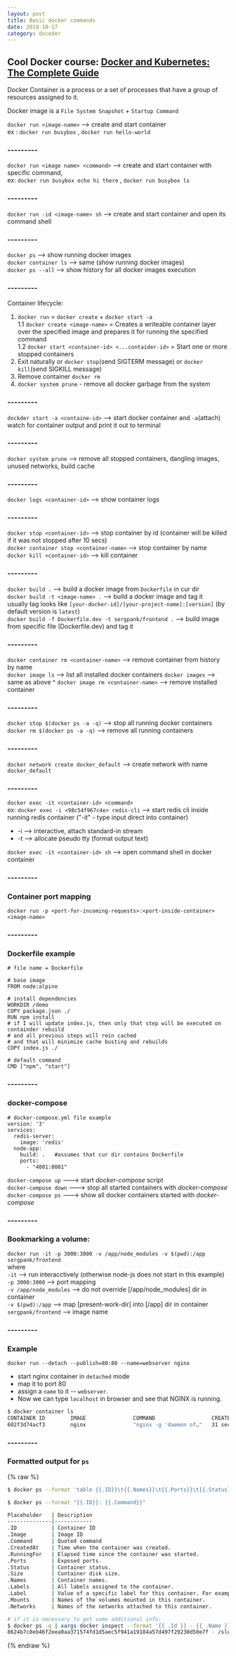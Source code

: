 ```yaml
---
layout: post
title: Basic docker commands
date: 2019-10-17
category: doceder
---  
```


## Cool Docker course: [Docker and Kubernetes: The Complete Guide](https://www.udemy.com/course/docker-and-kubernetes-the-complete-guide/)  

Docker Container is a process or a set of processes that have a group of resources assigned to it.

Docker image is a `File System Snapshot` + `Startup Command`

`docker run <image-name>` --> create and start container  
ex : `docker run busybox` , `docker run hello-world`  

### ---------

`docker run <image name> <command>` --> create and start container with specific command,  
ex: `docker run busybox echo hi there` , `docker run busybox ls`  

### ---------

`docker run -id <image-name> sh` --> create and start container and open its command shell  

### ---------
  
`docker ps`           --> show running docker images  
`docker container ls` --> same (show running docker images)  
`docker ps --all`     --> show history for all docker images execution  
  
### ---------

Container lifecycle:
1. `docker run` = `docker create` + `docker start -a`  
1.1 `docker create <image-name>` = Creates a writeable container layer over the specified image and prepares it for running the specified command  
1.2 `docker start <container-id> <...contaider-id>` = Start one or more stopped containers  
2. Exit naturally or `docker stop`(send SIGTERM message) or `docker kill`(send SIGKILL message)  
3. Remove container `docker rm`  
5. `docker system prune` - remove all docker garbage from the system  

### ---------
  
`dockder start -a <containe-id>`        --> start docker container and `-a`(attach) watch for container output and print it out to terminal  

### ---------
  
`docker system prune` --> remove all stopped containers, dangling images, unused networks, build cache

### ---------
  
`docker logs <container-id>` --> show container logs  

### ---------
  
`docker stop <container-id>`             --> stop container by id (container will be killed if it was not stopped after 10 secs)  
`docker container stop <container-name>` --> stop container by name  
`docker kill <container-id>`             --> kill container  

### ---------

`docker build .`                                        --> build a docker image from `Dockerfile` in cur dir  
`docker build -t <image-name> .`                        --> build a docker image and tag it  
usually tag looks like `[your-docker-id]/[your-project-name]:[version]` (by default version is `latest`)  
`docker build -f Dockerfile.dev -t sergpank/frontend .` --> build image from specific file (Dockerfile.dev) and tag it  

### ---------
  
`docker container rm <container-name>` --> remove container from history by name  
`docker image ls`                      --> list all installed docker containers
`docker images`                        --> same as above ^
`docker image rm <container-name>`     --> remove installed container  

### ---------
  
`docker stop $(docker ps -a -q)`       --> stop all running docker containers  
`docker rm $(docker ps -a -q)`         --> remove all running containers  

### ---------

`docker network create docker_default`  --> create network with name `docker_default`

### ---------
  
`docker exec -it <container-id> <command>`  
ex: `docker exec -i <98c54f967c4e> redis-cli` --> start redis cli inside running redis container ("-it" - type input direct into container)  
+ -i --> interactive, attach standard-in stream  
+ -t --> allocate pseudo tty (format output text)  

`docker exec -it <container-id> sh` --> open command shell in docker container  

### ---------

### Container port mapping
`docker run -p <port-for-incoming-requests>:<port-inside-container> <image-name>`

### ---------

### Dockerfile example
```docker
# file name = Dockerfile

# base image
FROM node:alpine

# install dependencies
WORKDIR /demo
COPY package.json ./
RUN npm install
# if I will update index.js, then only that step will be executed on containder rebuild
# and all previous steps will rein cached
# and that will minimize cache busting and rebuilds
COPY index.js ./

# default command
CMD ["npm", "start"]
```  

### ---------

### docker-compose
```docker
# docker-compose.yml file example
version: '3'
services:
  redis-server:
    image: 'redis'
  node-app:
    build: .   #assumes that cur dir contains Dockerfile
    ports:
      - "4001:8081"
```

`docker-compose up`   ---> start *docker-compose* script  
`docker-compose down` ---> stop all started containers with *docker-compose*  
`docker-compose ps`   ---> show all docker containers started with *docker-compose*  

### ---------

### Bookmarking a volume:  
`docker run -it -p 3000:3000 -v /app/node_modules -v $(pwd):/app sergpank/frontend`  
where  
`-it` --> run interacctively (otherwise node-js does not start in this example)  
`-p 3000:3000` --> port mapping  
`-v /app/node_modules` --> do not override [/app/node_modules] dir in container  
`-v $(pwd):/app` --> map [present-work-dir] into [/app] dir in container  
`sergpank/frontend` --> image name  

### ---------

### Example
`docker run --detach --publish=80:80 --name=webserver nginx`
+ start nginx container in `detached` mode
+ map it to port 80 
+ assign a `name` to it -- `webserver`. 
+ Now we can type `localhost` in browser and see that NGINX is running.
  
```bash
$ docker container ls
CONTAINER ID        IMAGE               COMMAND                  CREATED             STATUS              PORTS                NAMES
602f3d74acf3        nginx               "nginx -g 'daemon of…"   31 seconds ago      Up 30 seconds       0.0.0.0:80->80/tcp   webserver
```

### ---------

### Formatted output for `ps`
{% raw %}
```bash
$ docker ps --format 'table {{.ID}}\t{{.Names}}\t{{.Ports}}\t{{.Status}}'

$ docker ps --format "{{.ID}}: {{.Command}}"

Placeholder   | Description
--------------|------------
.ID           | Container ID
.Image        | Image ID
.Command      | Quoted command
.CreatedAt    | Time when the container was created.
.RunningFor   | Elapsed time since the container was started.
.Ports        | Exposed ports.
.Status       | Container status.
.Size         | Container disk size.
.Names        | Container names.
.Labels       | All labels assigned to the container.
.Label        | Value of a specific label for this container. For example '{{.Label "com.docker.swarm.cpu"}}'
.Mounts       | Names of the volumes mounted in this container.
.Networks     | Names of the networks attached to this container.

# if it is necessary to get some additional info:
$ docker ps -q | xargs docker inspect --format '{{ .Id }} - {{ .Name }} - {{ .NetworkSettings.IPAddress }}'
8624b7c8eb46f2eea0aa371574fd1d5aec5f941a19184a57d497f29230d50e7f - /sleepy_chaplygin - 172.18.0.2
```
{% endraw %}
